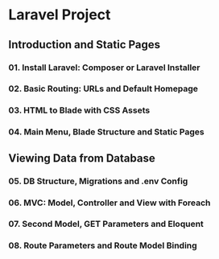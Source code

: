 # Laravel Project

## Introduction and Static Pages

### 01. Install Laravel: Composer or Laravel Installer

### 02. Basic Routing: URLs and Default Homepage

### 03. HTML to Blade with CSS Assets

### 04. Main Menu, Blade Structure and Static Pages

## Viewing Data from Database

### 05. DB Structure, Migrations and .env Config

### 06. MVC: Model, Controller and View with Foreach

### 07. Second Model, GET Parameters and Eloquent

### 08. Route Parameters and Route Model Binding
